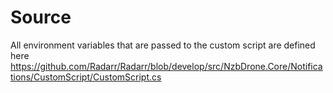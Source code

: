 # Source

All environment variables that are passed to the custom script are defined here https://github.com/Radarr/Radarr/blob/develop/src/NzbDrone.Core/Notifications/CustomScript/CustomScript.cs